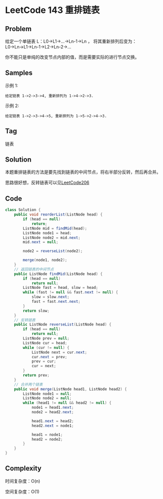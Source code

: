 # LeetCode 143 重排链表

## Problem

给定一个单链表 L：L0→L1→…→Ln-1→Ln ，
将其重新排列后变为： L0→Ln→L1→Ln-1→L2→Ln-2→…

你不能只是单纯的改变节点内部的值，而是需要实际的进行节点交换。

## Samples

示例 1:

```
给定链表 1->2->3->4, 重新排列为 1->4->2->3.
```


示例 2:

```
给定链表 1->2->3->4->5, 重新排列为 1->5->2->4->3.
```

## Tag

链表

## Solution

本题重排链表的方法是要先找到链表的中间节点，将右半部分反转，然后再合并。

思路很好想，反转链表可以见[LeetCode206](https://leetcode-cn.com/problems/reverse-linked-list/)

## Code

```java
class Solution {
    public void reorderList(ListNode head) {
        if (head == null)
            return;
        ListNode mid = findMid(head);
        ListNode node1 = head;
        ListNode node2 = mid.next;
        mid.next = null;

        node2 = reverseList(node2);

        merge(node1, node2);
    }
    // 返回链表的中间节点
    public ListNode findMid(ListNode head) {
        if (head == null)
            return null;
        ListNode fast = head, slow = head;
        while (fast != null && fast.next != null) {
            slow = slow.next;
            fast = fast.next.next;
        }
        return slow;
    }
    // 反转链表
    public ListNode reverseList(ListNode head) {
        if (head == null)
            return null;
        ListNode prev = null;
        ListNode cur = head;
        while (cur != null) {
            ListNode next = cur.next;
            cur.next = prev;
            prev = cur;
            cur = next;
        }
        return prev;
    }
    // 合并两个链表
    public void merge(ListNode head1, ListNode head2) {
        ListNode node1 = null;
        ListNode node2 = null;
        while (head1 != null && head2 != null) {
            node1 = head1.next;
            node2 = head2.next;

            head1.next = head2;
            head2.next = node1;

            head1 = node1;
            head2 = node2;
        }
    }
}
```

## Complexity

时间复杂度：O(n)

空间复杂度：O(1)